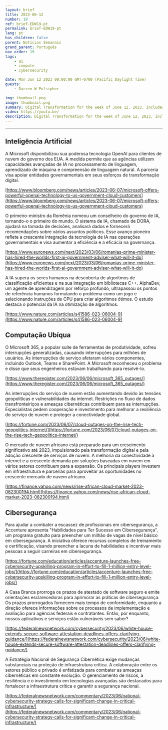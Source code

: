 ```yaml
---
layout: brief
title: 2023-06-12
number: 19
ref: brief-EDW19-pt
permalink: brief-EDW19-pt
lang: pt
has_children: false
parent: Notícias Semanais
grand_parent: Português
nav_order: 19
tags:
    - ai
    - compute
    - cybersecurity

date: Mon Jun 12 2023 00:00:00 GMT-0700 (Pacific Daylight Time)
guests:
    - Darren W Pulsipher

img: thumbnail.png
image: thumbnail.png
summary: Digital Transformation for the week of June 12, 2023, includes a 1 million cyber force development, many cloud outages, and AI writing code going into the C++ standard library.
video: https://youtu.be/
description: Digital Transformation for the week of June 12, 2023, includes a 1 million cyber force development, many cloud outages, and AI writing code going into the C++ standard library.
---
```




---

## Inteligência Artificial

A Microsoft disponibilizou sua poderosa tecnologia OpenAI para clientes de nuvem do governo dos EUA. A medida permite que as agências utilizem capacidades avançadas de IA no processamento de linguagem, aprendizado de máquina e compreensão de linguagem natural. A parceria visa apoiar entidades governamentais em seus esforços de transformação digital.

[https://www.bloomberg.com/news/articles/2023-06-07/microsoft-offers-powerful-openai-technology-to-us-government-cloud-customers](https://www.bloomberg.com/news/articles/2023-06-07/microsoft-offers-powerful-openai-technology-to-us-government-cloud-customers)

O primeiro-ministro da Romênia nomeou um conselheiro do governo de IA, tornando-o o primeiro do mundo. O sistema de IA, chamado de DORA, ajudará na tomada de decisões, analisará dados e fornecerá recomendações sobre vários assuntos políticos. Esse avanço pioneiro reflete a crescente integração da tecnologia de IA nas operações governamentais e visa aumentar a eficiência e a eficácia na governança.

[https://www.euronews.com/next/2023/03/06/romanias-prime-minister-has-hired-the-worlds-first-ai-government-adviser-what-will-it-do](https://www.euronews.com/next/2023/03/06/romanias-prime-minister-has-hired-the-worlds-first-ai-government-adviser-what-will-it-do)

A IA supera os seres humanos na descoberta de algoritmos de classificação eficientes e na sua integração em bibliotecas C++. AlphaDev, um agente de aprendizagem por reforço profundo, ultrapassou os pontos de referência humanos formulando o problema como um jogo e selecionando instruções de CPU para criar algoritmos ótimos. O estudo destaca o potencial da IA na otimização de algoritmos.

[https://www.nature.com/articles/s41586-023-06004-9](https://www.nature.com/articles/s41586-023-06004-9)

## Computação Ubíqua

O Microsoft 365, a popular suíte de ferramentas de produtividade, sofreu interrupções generalizadas, causando interrupções para milhões de usuários. As interrupções de serviço afetaram vários componentes, incluindo Outlook, Teams e SharePoint. A Microsoft reconheceu o problema e disse que seus engenheiros estavam trabalhando para resolvê-lo.

[https://www.theregister.com/2023/06/06/microsoft_365_outages/](https://www.theregister.com/2023/06/06/microsoft_365_outages/)

As interrupções do serviço de nuvem estão aumentando devido às tensões geopolíticas e vulnerabilidades da internet. Restrições no fluxo de dados transfronteiriços e ameaças cibernéticas contribuem para as interrupções. Especialistas pedem cooperação e investimento para melhorar a resiliência do serviço de nuvem e proteger a conectividade global.

[https://fortune.com/2023/06/07/cloud-outages-on-the-rise-tech-geopolitics-internet/](https://fortune.com/2023/06/07/cloud-outages-on-the-rise-tech-geopolitics-internet/)

O mercado de nuvem africano está preparado para um crescimento significativo até 2023, impulsionado pela transformação digital e pela adoção crescente de serviços de nuvem. A melhoria da conectividade à internet e a crescente demanda por soluções baseadas em nuvem em vários setores contribuem para a expansão. Os principais players investem em infraestrutura e parcerias para aproveitar as oportunidades no crescente mercado de nuvem africano.

[https://finance.yahoo.com/news/rise-african-cloud-market-2023-082300194.html](https://finance.yahoo.com/news/rise-african-cloud-market-2023-082300194.html)

## Cibersegurança

Para ajudar a combater a escassez de profissionais em cibersegurança, a Accenture apresenta "Habilidades para Ter Sucesso em Cibersegurança", um programa gratuito para preencher um milhão de vagas de nível básico em cibersegurança. A iniciativa oferece recursos completos de treinamento e certificação, visando preencher a lacuna de habilidades e incentivar mais pessoas a seguir carreiras em cibersegurança.

[https://fortune.com/education/articles/accenture-launches-free-cybersecurity-upskilling-program-in-effort-to-fill-1-million-entry-level-jobs/](https://fortune.com/education/articles/accenture-launches-free-cybersecurity-upskilling-program-in-effort-to-fill-1-million-entry-level-jobs/)

A Casa Branca prorroga os prazos de atestado de software seguro e emite orientações esclarecedoras para aprimorar as práticas de cibersegurança. Os prazos prorrogados fornecem mais tempo de conformidade, enquanto a direção oferece informações sobre os processos de implementação e avaliação para agências federais e contratantes. Então, por enquanto, nossos aplicativos e serviços estão vulneráveis sem saber?

[https://federalnewsnetwork.com/cybersecurity/2023/06/white-house-extends-secure-software-attestation-deadlines-offers-clarifying-guidance/](https://federalnewsnetwork.com/cybersecurity/2023/06/white-house-extends-secure-software-attestation-deadlines-offers-clarifying-guidance/)

A Estratégia Nacional de Segurança Cibernética exige mudanças substanciais na proteção de infraestrutura crítica. A colaboração entre os setores público e privado é enfatizada para combater as ameaças cibernéticas em constante evolução. O gerenciamento de riscos, a resiliência e o investimento em tecnologias avançadas são destacados para fortalecer a infraestrutura crítica e garantir a segurança nacional.

[https://federalnewsnetwork.com/commentary/2023/06/national-cybersecurity-strategy-calls-for-significant-change-in-critical-infrastructure/](https://federalnewsnetwork.com/commentary/2023/06/national-cybersecurity-strategy-calls-for-significant-change-in-critical-infrastructure/)


